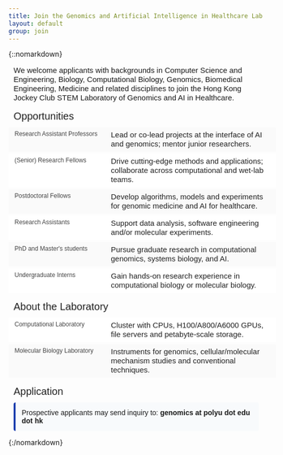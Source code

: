 ```yaml
---
title: Join the Genomics and Artificial Intelligence in Healthcare Lab
layout: default
group: join
---
```


{::nomarkdown}

<div class="container-fluid p-0 mt-5">
  <div class="row">
    <div class="col-md-12">
      <!-- Join标题已删除 -->
    </div>
  </div>
</div>

<style>
/* 采用Software页面的样式体系 */
.software-item {
  width: 100%;
  padding: 6px 12px;
  margin-bottom: 4px;
  border-bottom: none !important;
  font-size: 15px;
  display: flex;
  align-items: flex-start;
  font-family: Arial, Helvetica, sans-serif;
  line-height: 1.2;
}
.software-item:nth-child(even) {
  background-color: #ffffff;
}
.software-item:nth-child(odd) {
  background-color: #fafafa;
}
.software-name {
  min-width: 180px;
  margin-right: 10px;
  font-size: 12px;
  color: #444;
  font-weight: 500;
  font-family: Arial, Helvetica, sans-serif;
}
.software-description {
  flex: 1;
  font-family: Arial, Helvetica, sans-serif;
  font-size: 15px;
  max-width: 98%;
  color: #222;
  letter-spacing: normal;
}
.section-header {
  font-size: 20px;
  margin-top: 16px;
  margin-bottom: 10px;
  font-family: Arial, Helvetica, sans-serif;
  color: #222;
  font-weight: 500;
  padding-left: 10px;
}
h1.page-header {
  font-size: 26px;
  font-weight: 500;
  margin-bottom: 15px;
  font-family: Arial, Helvetica, sans-serif;
  color: #222;
}
a {
  color: #1a73e8;
  text-decoration: none;
  font-family: Arial, Helvetica, sans-serif;
}
a:hover { text-decoration: none; }
.intro-text {
  font-family: Arial, Helvetica, sans-serif;
  font-size: 15px;
  line-height: 1.2;
  margin-bottom: 10px;
  padding-left: 10px;
  padding-right: 10px;
}
.contact-box {
  background-color: #f8fafc;
  padding: 12px;
  border-left: 4px solid #1e40af;
  border-radius: 4px;
  margin: 8px 10px 0 10px;
  font-family: Arial, Helvetica, sans-serif;
}
</style>

<div class="container-fluid p-0">
  <p class="intro-text">We welcome applicants with backgrounds in Computer Science and Engineering, Biology, Computational Biology, Genomics, Biomedical Engineering, Medicine and related disciplines to join the Hong Kong Jockey Club STEM Laboratory of Genomics and AI in Healthcare.</p>

  <h2 class="section-header">Opportunities</h2>

  <div class="software-item">
    <div class="software-name">Research Assistant Professors</div>
    <div class="software-description">Lead or co-lead projects at the interface of AI and genomics; mentor junior researchers.</div>
  </div>

  <div class="software-item">
    <div class="software-name">(Senior) Research Fellows</div>
    <div class="software-description">Drive cutting-edge methods and applications; collaborate across computational and wet-lab teams.</div>
  </div>

  <div class="software-item">
    <div class="software-name">Postdoctoral Fellows</div>
    <div class="software-description">Develop algorithms, models and experiments for genomic medicine and AI for healthcare.</div>
  </div>

  <div class="software-item">
    <div class="software-name">Research Assistants</div>
    <div class="software-description">Support data analysis, software engineering and/or molecular experiments.</div>
  </div>

  <div class="software-item">
    <div class="software-name">PhD and Master's students</div>
    <div class="software-description">Pursue graduate research in computational genomics, systems biology, and AI.</div>
  </div>

  <div class="software-item">
    <div class="software-name">Undergraduate Interns</div>
    <div class="software-description">Gain hands-on research experience in computational biology or molecular biology.</div>
  </div>

  <h2 class="section-header">About the Laboratory</h2>

  <div class="software-item">
    <div class="software-name">Computational Laboratory</div>
    <div class="software-description">Cluster with CPUs, H100/A800/A6000 GPUs, file servers and petabyte-scale storage.</div>
  </div>

  <div class="software-item">
    <div class="software-name">Molecular Biology Laboratory</div>
    <div class="software-description">Instruments for genomics, cellular/molecular mechanism studies and conventional techniques.</div>
  </div>

  <h2 class="section-header">Application</h2>

  <div class="contact-box">
    Prospective applicants may send inquiry to: <strong>genomics at polyu dot edu dot hk</strong>
  </div>
</div>

{:/nomarkdown}
